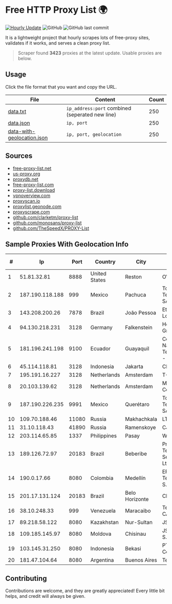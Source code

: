 
# Free HTTP Proxy List 🌍

[![Hourly Update](https://github.com/mertguvencli/http-proxy-list/actions/workflows/main.yml/badge.svg?branch=main)](https://github.com/mertguvencli/http-proxy-list/actions/workflows/main.yml)
![GitHub](https://img.shields.io/github/license/mertguvencli/http-proxy-list)
![GitHub last commit](https://img.shields.io/github/last-commit/mertguvencli/http-proxy-list)

It is a lightweight project that hourly scrapes lots of free-proxy sites, validates if it works, and serves a clean proxy list.


> Scraper found **3423** proxies at the latest update. Usable proxies are below.

## Usage

Click the file format that you want and copy the URL.


|File|Content|Count|
|----|-------|-----|
|[data.txt](https://raw.githubusercontent.com/mertguvencli/http-proxy-list/main/proxy-list/data.txt)|`ip_address:port` combined (seperated new line)|250|
|[data.json](https://raw.githubusercontent.com/mertguvencli/http-proxy-list/main/proxy-list/data.json)|`ip, port`|250|
|[data-with-geolocation.json](https://raw.githubusercontent.com/mertguvencli/http-proxy-list/main/proxy-list/data-with-geolocation.json)|`ip, port, geolocation`|250|

## Sources

* [free-proxy-list.net](https://free-proxy-list.net)
* [us-proxy.org](https://www.us-proxy.org)
* [proxydb.net](http://proxydb.net)
* [free-proxy-list.com](https://free-proxy-list.com/?page=&port=&type%5B%5D=http&type%5B%5D=https&up_time=0&search=Search)
* [proxy-list.download](https://www.proxy-list.download/HTTP)
* [vpnoverview.com](https://vpnoverview.com/privacy/anonymous-browsing/free-proxy-servers)
* [proxyscan.io](https://www.proxyscan.io)
* [proxylist.geonode.com](https://proxylist.geonode.com/api/proxy-list?limit=300&page=1&sort_by=lastChecked&sort_type=desc&protocols=http,https)
* [proxyscrape.com](https://api.proxyscrape.com/v2/?request=displayproxies&protocol=http&timeout=10000&country=all&ssl=all&anonymity=all)
* [github.com/clarketm/proxy-list](https://raw.githubusercontent.com/clarketm/proxy-list/master/proxy-list-raw.txt)
* [github.com/monosans/proxy-list](https://raw.githubusercontent.com/monosans/proxy-list/main/proxies/http.txt)
* [github.com/TheSpeedX/PROXY-List](https://raw.githubusercontent.com/TheSpeedX/PROXY-List/master/http.txt)


## Sample Proxies With Geolocation Info

|#|Ip|Port|Country|City|Internet Service Provider|
|-|--|----|-------|----|-------------------------|
|1|51.81.32.81|8888|United States|Reston|OVH SAS|
|2|187.190.118.188|999|Mexico|Pachuca|Total Play Telecomunicaciones SA De CV|
|3|143.208.200.26|7878|Brazil|João Pessoa|Eternal VÔdeo Locadora Ltda|
|4|94.130.218.231|3128|Germany|Falkenstein|Hetzner Online GmbH|
|5|181.196.241.198|9100|Ecuador|Guayaquil|Corporacion Nacional De Telecomunicaciones - CNT EP|
|6|45.114.118.81|3128|Indonesia|Jakarta|CLDREU|
|7|195.191.16.227|3128|Netherlands|Amsterdam|T-Mobile Thuis BV|
|8|20.103.139.62|3128|Netherlands|Amsterdam|Microsoft Corporation|
|9|187.190.226.235|9991|Mexico|Querétaro|Total Play Telecomunicaciones SA De CV|
|10|109.70.188.46|11080|Russia|Makhachkala|LTD "Elektrosvyaz"|
|11|31.10.118.43|41890|Russia|Ramenskoye|CJSC "AVIEL"|
|12|203.114.65.85|1337|Philippines|Pasay|W Network Inc.|
|13|189.126.72.97|20183|Brazil|Beberibe|Provedornet Telecom. e ServiÔos de Internet Ltda|
|14|190.0.17.66|8080|Colombia|Medellín|EPM Telecomunicaciones S.A. E.S.P.|
|15|201.17.131.124|20183|Brazil|Belo Horizonte|Claro S.A.|
|16|38.10.248.33|999|Venezuela|Maracaibo|Tecnoven Services CA|
|17|89.218.58.122|8080|Kazakhstan|Nur-Sultan|JSC Kazakhtelecom|
|18|109.185.145.97|8080|Moldova|Chisinau|JSC "Moldtelecom" S.A.|
|19|103.145.31.250|8080|Indonesia|Bekasi|PT. Indonesia Comnets Plus|
|20|181.47.104.64|8080|Argentina|Buenos Aires|Telecentro S.A.|



## Contributing

Contributions are welcome, and they are greatly appreciated! Every
little bit helps, and credit will always be given.

